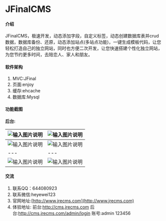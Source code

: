 # JFinalCMS 

#### 介绍
JFinalCMS，极速开发，动态添加字段，自定义标签，动态创建数据库表并crud数据，数据库备份、还原，动态添加站点(多站点功能)，一键生成模板代码，让您轻松打造自己的独立网站，同时也方便二次开发，让您快速搭建个性化独立网站，为您节约更多时间，去陪恋人、家人和朋友。

#### 软件架构
1. MVC:JFinal
2. 页面:enjoy
3. 缓存:ehcache
4. 数据库:Mysql

#### 功能截图

**后台:** 

|  ![输入图片说明](https://images.gitee.com/uploads/images/2020/0102/192142_2da79cc9_623319.png "屏幕截图.png")   |   ![输入图片说明](https://images.gitee.com/uploads/images/2020/0420/165659_33896919_623319.png "屏幕截图.png")  |
| --- | --- |
|  ![输入图片说明](https://images.gitee.com/uploads/images/2020/0420/165723_cdd71374_623319.png "屏幕截图.png")   |    ![输入图片说明](https://images.gitee.com/uploads/images/2020/0420/165741_e49a197b_623319.png "屏幕截图.png") |
| --- | --- |
|   ![输入图片说明](https://images.gitee.com/uploads/images/2020/0420/165820_e2bac5e3_623319.png "屏幕截图.png")  |   ![输入图片说明](https://images.gitee.com/uploads/images/2020/0420/165833_63bab0ea_623319.png "屏幕截图.png")  |

#### 交流

1. 联系QQ：644080923
2. 联系微信:heyewei123
2. 官网地址:[http://www.jrecms.com](http://www.jrecms.com)
3. 体验地址: 前台:http://cms.jrecms.com 后台:http://cms.jrecms.com/admin/login 账号:admin 123456

